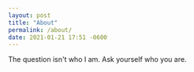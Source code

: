 ```yaml
---
layout: post
title: "About"
permalink: /about/
date: 2021-01-21 17:51 -0600
---
```


The question isn't who I am. Ask yourself who you are.